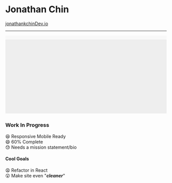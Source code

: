 # Jonathan Chin

[jonathankchinDev.io](https://chinjon.github.io/jonathankchinDev/)  

***  

<img src="demo-screen.gif">  


### Work In Progress  

:laughing: Responsive Mobile Ready  
:smile: 60% Complete  
:sweat: Needs a mission statement/bio  

#### Cool Goals

:weary: Refactor in React  
:astonished: Make site even "***cleaner***"